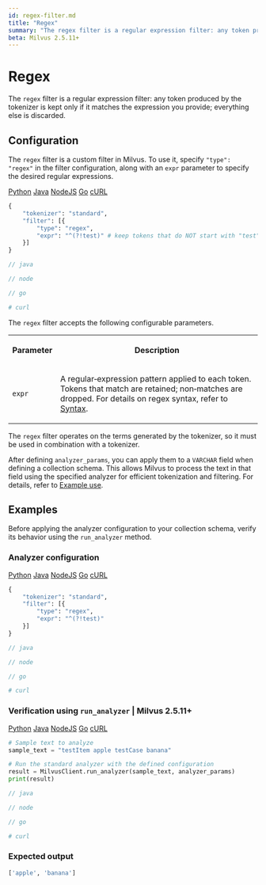 ```yaml
---
id: regex-filter.md
title: "Regex"
summary: "The regex filter is a regular expression filter: any token produced by the tokenizer is kept only if it matches the expression you provide; everything else is discarded."
beta: Milvus 2.5.11+
---
```


# Regex

The `regex` filter is a regular expression filter: any token produced by the tokenizer is kept only if it matches the expression you provide; everything else is discarded.

## Configuration

The `regex` filter is a custom filter in Milvus. To use it, specify `"type": "regex"` in the filter configuration, along with an `expr` parameter to specify the desired regular expressions.

<div class="multipleCode">
    <a href="#python">Python</a>
    <a href="#java">Java</a>
    <a href="#javascript">NodeJS</a>
    <a href="#go">Go</a>
    <a href="#bash">cURL</a>
</div>

```python
{
    "tokenizer": "standard",
    "filter": [{
        "type": "regex",
        "expr": "^(?!test)" # keep tokens that do NOT start with "test"
    }]
}
```

```java
// java
```

```javascript
// node
```

```go
// go
```

```bash
# curl
```

The `regex` filter accepts the following configurable parameters.

<table>
   <tr>
     <th><p>Parameter</p></th>
     <th><p>Description</p></th>
   </tr>
   <tr>
     <td><p><code>expr</code></p></td>
     <td><p>A regular‑expression pattern applied to each token. Tokens that match are retained; non‑matches are dropped. For details on regex syntax, refer to <a href="https://docs.rs/regex/latest/regex/#syntax">Syntax</a>.</p></td>
   </tr>
</table>

The `regex` filter operates on the terms generated by the tokenizer, so it must be used in combination with a tokenizer.

After defining `analyzer_params`, you can apply them to a `VARCHAR` field when defining a collection schema. This allows Milvus to process the text in that field using the specified analyzer for efficient tokenization and filtering. For details, refer to [Example use](analyzer-overview.md#Example-use).

## Examples

Before applying the analyzer configuration to your collection schema, verify its behavior using the `run_analyzer` method.

### Analyzer configuration

<div class="multipleCode">
    <a href="#python">Python</a>
    <a href="#java">Java</a>
    <a href="#javascript">NodeJS</a>
    <a href="#go">Go</a>
    <a href="#bash">cURL</a>
</div>

```python
{
    "tokenizer": "standard",
    "filter": [{
        "type": "regex",
        "expr": "^(?!test)"
    }]
}
```

```java
// java
```

```javascript
// node
```

```go
// go
```

```bash
# curl
```

### Verification using `run_analyzer` | Milvus 2.5.11+

<div class="multipleCode">
    <a href="#python">Python</a>
    <a href="#java">Java</a>
    <a href="#javascript">NodeJS</a>
    <a href="#go">Go</a>
    <a href="#bash">cURL</a>
</div>

```python
# Sample text to analyze
sample_text = "testItem apple testCase banana"

# Run the standard analyzer with the defined configuration
result = MilvusClient.run_analyzer(sample_text, analyzer_params)
print(result)
```

```java
// java
```

```javascript
// node
```

```go
// go
```

```bash
# curl
```

### Expected output

```python
['apple', 'banana']
```

